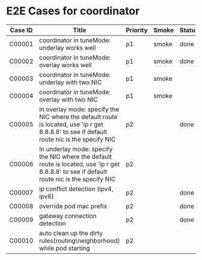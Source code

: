 # E2E Cases for coordinator

| Case ID | Title                                                        | Priority | Smoke | Status | Other |
| ------- | ------------------------------------------------------------ | -------- | ----- | ------ | ----- |
| C00001  | coordinator in tuneMode: underlay works well | p1       |   smoke    | done   |       |
| C00002  | coordinator in tuneMode: overlay works well | p1      |  smoke  | done   |       |
| C00003  | coordinator in tuneMode: underlay with two NIC | p1      |  smoke  |    |       |
| C00004  | coordinator in tuneMode: overlay with two  NIC | p1      |  smoke  |    |       |
| C00005  | In overlay mode: specify the NIC where the default route is located, use 'ip r get 8.8.8.8' to see if default route nic is the specify NIC | p2     |    |  done  |       |
| C00006  | In underlay mode: specify the NIC where the default route is located, use 'ip r get 8.8.8.8' to see if default route nic is the specify NIC | p2     |    |       |       |
| C00007  | ip conflict detection (ipv4, ipv6) | p2     |    |  done  |       |
| C00008  | override pod mac prefix | p2       |       | done  |       |
| C00009  | gateway connection detection                  | p2     |    |  done  |       |
| C00010  | auto clean up the dirty rules(routing\neighborhood) while pod starting | p2 | | |
